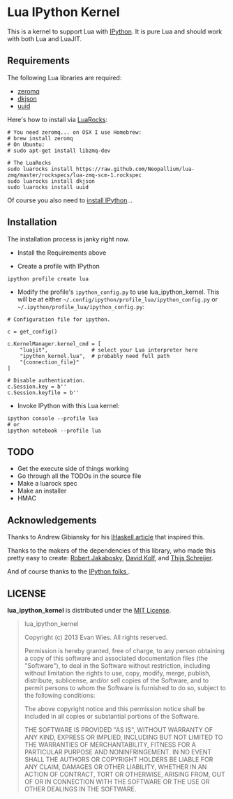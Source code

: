 # Lua IPython Kernel

This is a kernel to support Lua with [IPython](http://ipython.org).  It is pure Lua and should work with both Lua and LuaJIT.


## Requirements

The following Lua libraries are required:

 * [zeromq](http://zeromq.org/bindings:lua)
 * [dkjson](http://dkolf.de/src/dkjson-lua.fsl/home)
 * [uuid](https://github.com/Tieske/uuid)

Here's how to install via [LuaRocks](http://luarocks.org/):
    
```
# You need zeromq... on OSX I use Homebrew:
# brew install zeromq
# On Ubuntu:
# sudo apt-get install libzmq-dev

# The LuaRocks
sudo luarocks install https://raw.github.com/Neopallium/lua-zmq/master/rockspecs/lua-zmq-scm-1.rockspec
sudo luarocks install dkjson
sudo luarocks install uuid
```

Of course you also need to [install IPython](http://ipython.org/install.html)... 


## Installation

The installation process is janky right now.

 * Install the Requirements above

 * Create a profile with IPython

```
ipython profile create lua
```

 * Modify the profile's `ipython_config.py` to use lua_ipython_kernel.  This
 will be at either `~/.config/ipython/profile_lua/ipython_config.py` or
 `~/.ipython/profile_lua/ipython_config.py`:

```
# Configuration file for ipython.
   
c = get_config()
   
c.KernelManager.kernel_cmd = [
    "luajit",              # select your Lua interpreter here
    "ipython_kernel.lua",  # probably need full path
    "{connection_file}"
]
   
# Disable authentication.
c.Session.key = b''
c.Session.keyfile = b''
```

 * Invoke IPython with this Lua kernel:

```
ipython console --profile lua
# or 
ipython notebook --profile lua
```

## TODO

 * Get the execute side of things working
 * Go through all the TODOs in the source file
 * Make a luarock spec
 * Make an installer
 * HMAC 


## Acknowledgements

Thanks to Andrew Gibiansky for his [IHaskell article](http://andrew.gibiansky.com/blog/ipython/ipython-kernels/) that inspired this.  

Thanks to the makers of the dependencies of this library, who made this pretty easy to create: [Robert Jakabosky](https://github.com/Neopallium), [David Kolf](http://dkolf.de/src/dkjson-lua.fsl/home), and [Thijs Schreijer](https://github.com/Tieske).  

And of course thanks to the [IPython folks ](http://ipython.org/citing.html).


## LICENSE

**lua_ipython_kernel** is distributed under the [MIT License](http://opensource.org/licenses/mit-license.php).

> lua_ipython_kernel
> 
> Copyright (c) 2013 Evan Wies.  All rights reserved.
> 
> Permission is hereby granted, free of charge, to any person obtaining a copy of this software and associated documentation files (the "Software"), to deal in the Software without restriction, including without limitation the rights to use, copy, modify, merge, publish, distribute, sublicense, and/or sell copies of the Software, and to permit persons to whom the Software is furnished to do so, subject to the following conditions:
> 
> The above copyright notice and this permission notice shall be included in all copies or substantial portions of the Software.
> 
> THE SOFTWARE IS PROVIDED "AS IS", WITHOUT WARRANTY OF ANY KIND, EXPRESS OR IMPLIED, INCLUDING BUT NOT LIMITED TO THE WARRANTIES OF MERCHANTABILITY, FITNESS FOR A PARTICULAR PURPOSE AND NONINFRINGEMENT. IN NO EVENT SHALL THE AUTHORS OR COPYRIGHT HOLDERS BE LIABLE FOR ANY CLAIM, DAMAGES OR OTHER LIABILITY, WHETHER IN AN ACTION OF CONTRACT, TORT OR OTHERWISE, ARISING FROM, OUT OF OR IN CONNECTION WITH THE SOFTWARE OR THE USE OR OTHER DEALINGS IN THE SOFTWARE.
